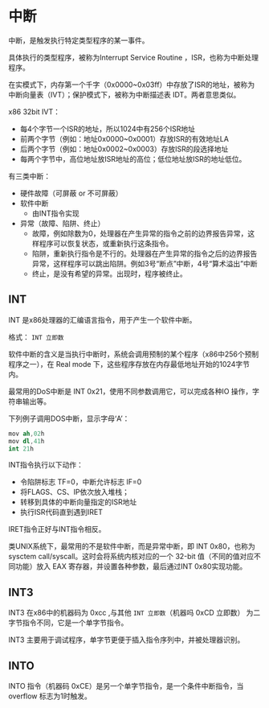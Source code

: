 # 中断

中断，是触发执行特定类型程序的某一事件。

具体执行的类型程序，被称为Interrupt Service Routine ，ISR，也称为中断处理程序。

在实模式下，内存第一个千字（0x0000~0x03ff）中存放了ISR的地址，被称为中断向量表（IVT）；保护模式下，被称为中断描述表 IDT。两者意思类似。


x86 32bit IVT：
- 每4个字节一个ISR的地址，所以1024中有256个ISR地址
- 前两个字节（例如：地址0x0000~0x0001）存放ISR的有效地址LA
- 后两个字节（例如：地址0x0002~0x0003）存放ISR的段选择地址
- 每两个字节中，高位地址放ISR地址的高位；低位地址放ISR的地址低位。


有三类中断：
- 硬件故障（可屏蔽 or 不可屏蔽）
- 软件中断
  - 由INT指令实现
- 异常（故障、陷阱、终止）
  - 故障，例如除数为0，处理器在产生异常的指令之前的边界报告异常，这样程序可以恢复状态，或重新执行这条指令。
  - 陷阱，重新执行指令是不行的。处理器在产生异常的指令之后的边界报告异常，这样程序可以跳出陷阱。例如3号“断点”中断，4号“算术溢出”中断
  - 终止，是没有希望的异常。出现时，程序被终止。 




## INT

INT 是x86处理器的汇编语言指令，用于产生一个软件中断。

格式： `INT 立即数`

软件中断的含义是当执行中断时，系统会调用预制的某个程序（x86中256个预制程序之一），在 Real mode 下，这些程序存放在内存最低地址开始的1024字节内。

最常用的DoS中断是 INT 0x21，使用不同参数调用它，可以完成各种IO 操作，字符串输出等。

下列例子调用DOS中断，显示字母‘A’：
```s
mov ah,02h
mov dl,41h
int 21h
```

INT指令执行以下动作：
- 令陷阱标志 TF=0，中断允许标志 IF=0
- 将FLAGS、CS、IP依次放入堆栈；
- 转移到具体的中断向量指定的ISR地址
- 执行ISR代码直到遇到IRET

IRET指令正好与INT指令相反。

类UNIX系统下，最常用的不是软件中断，而是异常中断，即 INT 0x80，也称为 sysctem call/syscall。这时会将系统内核对应的一个 32-bit 值（不同的值对应不同功能）放入 EAX 寄存器，并设置各种参数，最后通过INT 0x80实现功能。

## INT3

INT3 在x86中的机器码为 0xcc ,与其他 `INT 立即数`（机器吗 0xCD 立即数） 为二字节指令不同，它是一个单字节指令。

INT3 主要用于调试程序，单字节更便于插入指令序列中，并被处理器识别。

## INTO

INTO 指令（机器码 0xCE）是另一个单字节指令，是一个条件中断指令，当 overflow 标志为1时触发。

